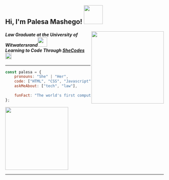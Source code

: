 <h2> Hi, I'm Palesa Mashego! <img src="https://media.giphy.com/media/v1.Y2lkPTc5MGI3NjExcTN0dm8yMGgwajZoeWc3cGdyanY1MnF2aG50cHppbjBmMnhoeGp1OCZlcD12MV9pbnRlcm5hbF9naWZfYnlfaWQmY3Q9cw/69bK4OX5RcklWMM69Z/giphy.gif" width="60"/></h2>

<img align='right' src="https://media.giphy.com/media/v1.Y2lkPTc5MGI3NjExc3p3eXJna2FtdjVqaDVsNmo3YXpnMnQxZGxmcjVjd3pzcWRvNWl0diZlcD12MV9pbnRlcm5hbF9naWZfYnlfaWQmY3Q9cw/eMJXDJqSOVzQjFJ8Wv/giphy.gif" width="230">
<h4><em>Law Graduate at the University of Witwatersrand<img src="https://media.giphy.com/media/v1.Y2lkPTc5MGI3NjExczM5amdkbzliZ243bHhnMWY1OWdpd2FubHBtYzE0aWxoYTZsOGV6eCZlcD12MV9pbnRlcm5hbF9naWZfYnlfaWQmY3Q9cw/VGbpeD8L7QFFprYzG2/giphy.gif" width="30">
</br>
  Learning to Code Through <a href="https://www.shecodes.io">SheCodes</a><img src="https://media.giphy.com/media/v1.Y2lkPTc5MGI3NjExYjc3M2JiaWd3aGN1eTM0bWFpaHBydmh5d3lmbzZteXduMHYxeW5rcCZlcD12MV9pbnRlcm5hbF9naWZfYnlfaWQmY3Q9cw/JmLALWLGRRkczI0T2a/giphy.gif" width="20">
</em></h4>

<hr>

```javascript
const palesa = {
    pronouns: "She" | "Her",
    code: ["HTML", "CSS", "Javascript"],
    askMeAbout: ["tech", "law"],
   
    funFact: "The world's first computer programmer was a woman named Ada Lovelace."
};
```

<img src="https://media.giphy.com/media/v1.Y2lkPTc5MGI3NjExdTI3ZGxyNHYyeWVhbXF0cGkybzk5Z21vZGEzcTZhenZnaTlkejA0OSZlcD12MV9pbnRlcm5hbF9naWZfYnlfaWQmY3Q9cw/J67Jm0cmIi3z3XBXtA/giphy.gif" width="200"/>

<hr>

